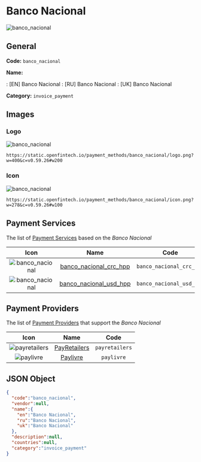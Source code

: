 
# Banco Nacional 
![banco_nacional](https://static.openfintech.io/payment_methods/banco_nacional/logo.png?w=400&c=v0.59.26#w200)  

## General 
**Code:** `banco_nacional` 
 
**Name:** 
 
:	[EN] Banco Nacional 
:	[RU] Banco Nacional 
:	[UK] Banco Nacional 
 
**Category:** `invoice_payment` 
 

## Images 

### Logo 
![banco_nacional](https://static.openfintech.io/payment_methods/banco_nacional/logo.png?w=400&c=v0.59.26#w200)  

```
https://static.openfintech.io/payment_methods/banco_nacional/logo.png?w=400&c=v0.59.26#w200
```  

### Icon 
![banco_nacional](https://static.openfintech.io/payment_methods/banco_nacional/icon.png?w=278&c=v0.59.26#w100)  

```
https://static.openfintech.io/payment_methods/banco_nacional/icon.png?w=278&c=v0.59.26#w100
```  

## Payment Services 
 
The list of [Payment Services](/payment-services/) based on the _Banco Nacional_ 

|Icon|Name|Code| 
|:---:|:---:|:---:| 
|![banco_nacional](https://static.openfintech.io/payment_methods/banco_nacional/icon.png?w=278&c=v0.59.26#w100) |[banco_nacional_crc_hpp](/payment-services/banco_nacional_crc_hpp/)|`banco_nacional_crc_hpp`| 
|![banco_nacional](https://static.openfintech.io/payment_methods/banco_nacional/icon.png?w=278&c=v0.59.26#w100) |[banco_nacional_usd_hpp](/payment-services/banco_nacional_usd_hpp/)|`banco_nacional_usd_hpp`| 
 

## Payment Providers 
 
The list of [Payment Providers](/payment-providers/) that support the _Banco Nacional_ 

|Icon|Name|Code| 
|:---:|:---:|:---:| 
|![payretailers](https://static.openfintech.io/payment_providers/payretailers/icon.svg?w=278&c=v0.59.26#w100) |[PayRetailers](/payment-providers/payretailers/)|`payretailers`| 
|![paylivre](https://static.openfintech.io/payment_providers/paylivre/icon.png?w=278&c=v0.59.26#w100) |[Paylivre](/payment-providers/paylivre/)|`paylivre`| 
 

## JSON Object 

```json
{
  "code":"banco_nacional",
  "vendor":null,
  "name":{
    "en":"Banco Nacional",
    "ru":"Banco Nacional",
    "uk":"Banco Nacional"
  },
  "description":null,
  "countries":null,
  "category":"invoice_payment"
}
```  
